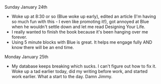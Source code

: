 Sunday January 24th 
- Woke up at 8:30 or so (Blue woke up early), edited an article (I'm having so much fun with this - I even like promoting it!), got annoyed at Blue when he wouldn't settle down and let me read Designing Your Life. 
- I really wanted to finish the book because it's been hanging over me forever. 
- Using 5 minute blocks with Blue is great. It helps me engage fully AND know there will be an end time. 


Monday January 25th
- My database keeps breaking which sucks. I can't figure out how to fix it. Woke up a tad earlier today, did my writing before work, and started work earlier. What a start to the day. Damn Jimmy.